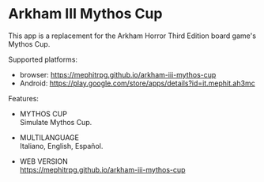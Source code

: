 # Arkham III Mythos Cup

This app is a replacement for the Arkham Horror Third Edition board game's Mythos Cup.

Supported platforms:

- browser: https://mephitrpg.github.io/arkham-iii-mythos-cup
- Android: https://play.google.com/store/apps/details?id=it.mephit.ah3mc

Features:

* MYTHOS CUP\
Simulate Mythos Cup.

* MULTILANGUAGE\
Italiano, English, Español.

* WEB VERSION\
https://mephitrpg.github.io/arkham-iii-mythos-cup
